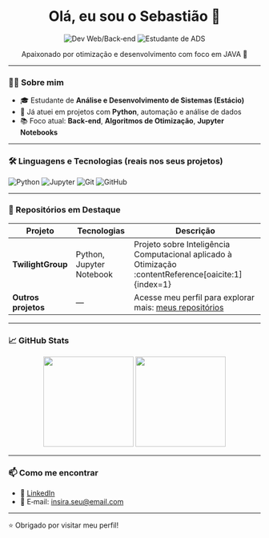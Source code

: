 <h1 align="center">Olá, eu sou o Sebastião 👋</h1>

<p align="center">
  <img src="https://img.shields.io/badge/Desenvolvedor%20Web‑Backend-blue" alt="Dev Web/Back‑end" />
  <img src="https://img.shields.io/badge/Estudante%20ADS-red" alt="Estudante de ADS" />
</p>

<p align="center">Apaixonado por otimização e desenvolvimento com foco em JAVA 🚀</p>

---

### 👨‍💻 Sobre mim

- 🎓 Estudante de **Análise e Desenvolvimento de Sistemas (Estácio)**
- 💼 Já atuei em projetos com **Python**, automação e análise de dados
- 📚 Foco atual: **Back‑end**, **Algoritmos de Otimização**, **Jupyter Notebooks**

---

### 🛠 Linguagens e Tecnologias (reais nos seus projetos)

![Python](https://img.shields.io/badge/-Python-3776AB?logo=python&logoColor=white)
![Jupyter](https://img.shields.io/badge/-Jupyter‑PNG-F37626?logo=jupyter&logoColor=white)
![Git](https://img.shields.io/badge/-Git‑Versionamento-orange?logo=git&logoColor=white)
![GitHub](https://img.shields.io/badge/-GitHub%20Repos‑Online-181717?logo=github&logoColor=white)

---

### 📂 Repositórios em Destaque

| Projeto            | Tecnologias                   | Descrição                                                                 |
|-------------------|-------------------------------|---------------------------------------------------------------------------|
| **TwilightGroup** | Python, Jupyter Notebook      | Projeto sobre Inteligência Computacional aplicado à Otimização :contentReference[oaicite:1]{index=1} |
| **Outros projetos** | —                             | Acesse meu perfil para explorar mais: [meus repositórios](https://github.com/Sebastiao1993?tab=repositories) |

---

### 📈 GitHub Stats

<p align="center">
  <img src="https://github-readme-stats.vercel.app/api?username=Sebastiao1993&show_icons=true&theme=default" height="180" />
  <img src="https://github-readme-stats.vercel.app/api/top-langs/?username=Sebastiao1993&layout=compact" height="180" />
</p>

---

### 📫 Como me encontrar

- 💼 [LinkedIn](https://www.linkedin.com/in/sebasti%C3%A3o-j%C3%BAnior-741b611)
- 📧 E‑mail: insira.seu@email.com

---

⭐ Obrigado por visitar meu perfil!

